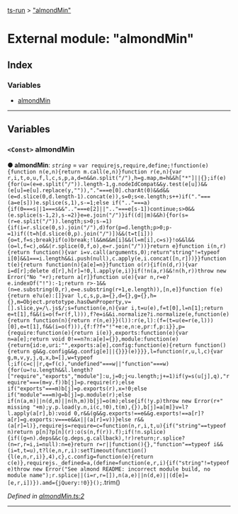 [ts-run](../README.md) > ["almondMin"](../modules/_almondmin_.md)

# External module: "almondMin"

## Index

### Variables

* [almondMin](_almondmin_.md#almondmin)

---

## Variables

<a id="almondmin"></a>

### `<Const>` almondMin

**● almondMin**: *`string`* =  `
var requirejs,require,define;!function(e){function n(e,n){return m.call(e,n)}function r(e,n){var r,i,t,o,u,f,l,c,s,p,a,d=n&&n.split("/"),h=g.map,m=h&&h["*"]||{};if(e){for(u=(e=e.split("/")).length-1,g.nodeIdCompat&&y.test(e[u])&&(e[u]=e[u].replace(y,"")),"."===e[0].charAt(0)&&d&&(e=d.slice(0,d.length-1).concat(e)),s=0;s<e.length;s++)if("."===(a=e[s]))e.splice(s,1),s-=1;else if(".."===a){if(0===s||1===s&&".."===e[2]||".."===e[s-1])continue;s>0&&(e.splice(s-1,2),s-=2)}e=e.join("/")}if((d||m)&&h){for(s=(r=e.split("/")).length;s>0;s-=1){if(i=r.slice(0,s).join("/"),d)for(p=d.length;p>0;p-=1)if((t=h[d.slice(0,p).join("/")])&&(t=t[i])){o=t,f=s;break}if(o)break;!l&&m&&m[i]&&(l=m[i],c=s)}!o&&l&&(o=l,f=c),o&&(r.splice(0,f,o),e=r.join("/"))}return e}function i(n,r){return function(){var i=v.call(arguments,0);return"string"!=typeof i[0]&&1===i.length&&i.push(null),c.apply(e,i.concat([n,r]))}}function t(e){return function(n){a[e]=n}}function o(r){if(n(d,r)){var i=d[r];delete d[r],h[r]=!0,l.apply(e,i)}if(!n(a,r)&&!n(h,r))throw new Error("No "+r);return a[r]}function u(e){var n,r=e?e.indexOf("!"):-1;return r>-1&&(n=e.substring(0,r),e=e.substring(r+1,e.length)),[n,e]}function f(e){return e?u(e):[]}var l,c,s,p,a={},d={},g={},h={},m=Object.prototype.hasOwnProperty,v=[].slice,y=/\.js$/;s=function(e,n){var i,t=u(e),f=t[0],l=n[1];return e=t[1],f&&(i=o(f=r(f,l))),f?e=i&&i.normalize?i.normalize(e,function(e){return function(n){return r(n,e)}}(l)):r(e,l):(f=(t=u(e=r(e,l)))[0],e=t[1],f&&(i=o(f))),{f:f?f+"!"+e:e,n:e,pr:f,p:i}},p={require:function(e){return i(e)},exports:function(e){var n=a[e];return void 0!==n?n:a[e]={}},module:function(e){return{id:e,uri:"",exports:a[e],config:function(e){return function(){return g&&g.config&&g.config[e]||{}}}(e)}}},l=function(r,u,l,c){var g,m,v,y,j,q,x,b=[],w=typeof l;if(c=c||r,q=f(c),"undefined"===w||"function"===w){for(u=!u.length&&l.length?["require","exports","module"]:u,j=0;j<u.length;j+=1)if(y=s(u[j],q),"require"===(m=y.f))b[j]=p.require(r);else if("exports"===m)b[j]=p.exports(r),x=!0;else if("module"===m)g=b[j]=p.module(r);else if(n(a,m)||n(d,m)||n(h,m))b[j]=o(m);else{if(!y.p)throw new Error(r+" missing "+m);y.p.load(y.n,i(c,!0),t(m),{}),b[j]=a[m]}v=l?l.apply(a[r],b):void 0,r&&(g&&g.exports!==e&&g.exports!==a[r]?a[r]=g.exports:v===e&&x||(a[r]=v))}else r&&(a[r]=l)},requirejs=require=c=function(n,r,i,t,u){if("string"==typeof n)return p[n]?p[n](r):o(s(n,f(r)).f);if(!n.splice){if((g=n).deps&&c(g.deps,g.callback),!r)return;r.splice?(n=r,r=i,i=null):n=e}return r=r||function(){},"function"==typeof i&&(i=t,t=u),t?l(e,n,r,i):setTimeout(function(){l(e,n,r,i)},4),c},c.config=function(e){return c(e)},requirejs._defined=a,(define=function(e,r,i){if("string"!=typeof e)throw new Error("See almond README: incorrect module build, no module name");r.splice||(i=r,r=[]),n(a,e)||n(d,e)||(d[e]=[e,r,i])}).amd={jQuery:!0}}();
`.trim()

*Defined in [almondMin.ts:2](https://github.com/cancerberoSgx/typescript-plugins-of-mine/blob/d827319/ts-run/src/almondMin.ts#L2)*

___

